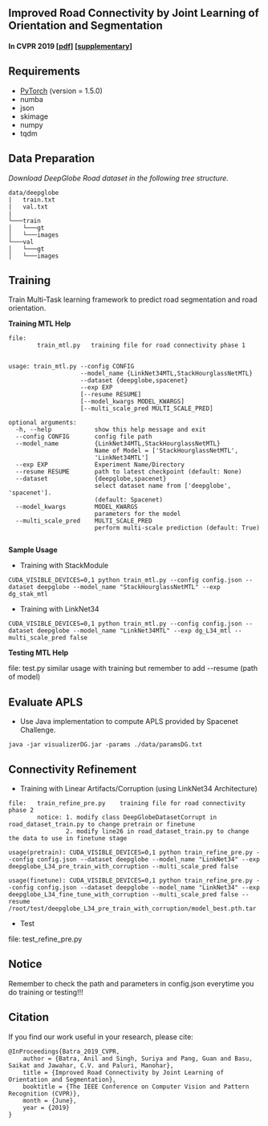 ## Improved Road Connectivity by Joint Learning of Orientation and Segmentation ##
#### In CVPR 2019 [[pdf]](https://anilbatra2185.github.io/papers/RoadConnectivityCVPR2019.pdf) [[supplementary]](https://anilbatra2185.github.io/papers/RoadConnectivity_CVPR_Supplementary.pdf)



## Requirements
* [PyTorch](https://pytorch.org/) (version = 1.5.0)
* numba
* json
* skimage
* numpy
* tqdm

## Data Preparation


*Download DeepGlobe Road dataset in the following tree structure.*

```
data/deepglobe
|   train.txt
|   val.txt
|
└───train
│   └───gt
│   └───images
└───val
│   └───gt
│   └───images

```


## Training

Train Multi-Task learning framework to predict road segmentation and road orientation.

__Training MTL Help__
```
file:
        train_mtl.py   training file for road connectivity phase 1

                    
usage: train_mtl.py --config CONFIG
                    --model_name {LinkNet34MTL,StackHourglassNetMTL}
                    --dataset {deepglobe,spacenet}
                    --exp EXP
                    [--resume RESUME]
                    [--model_kwargs MODEL_KWARGS]
                    [--multi_scale_pred MULTI_SCALE_PRED]

optional arguments:
  -h, --help            show this help message and exit
  --config CONFIG       config file path
  --model_name 			{LinkNet34MTL,StackHourglassNetMTL}
                        Name of Model = ['StackHourglassNetMTL',
                        'LinkNet34MTL']
  --exp EXP             Experiment Name/Directory
  --resume RESUME       path to latest checkpoint (default: None)
  --dataset 			{deepglobe,spacenet}
                        select dataset name from ['deepglobe', 'spacenet'].
                        (default: Spacenet)
  --model_kwargs 		MODEL_KWARGS
                        parameters for the model
  --multi_scale_pred 	MULTI_SCALE_PRED
                        perform multi-scale prediction (default: True)
                        
```

__Sample Usage__

* Training with StackModule
```
CUDA_VISIBLE_DEVICES=0,1 python train_mtl.py --config config.json --dataset deepglobe --model_name "StackHourglassNetMTL" --exp dg_stak_mtl
```
* Training with LinkNet34
```
CUDA_VISIBLE_DEVICES=0,1 python train_mtl.py --config config.json --dataset deepglobe --model_name "LinkNet34MTL" --exp dg_L34_mtl --multi_scale_pred false

```

__Testing MTL Help__

file:    test.py   similar usage with training but remember to add --resume (path of model)


## Evaluate APLS

* Use Java implementation to compute APLS provided by Spacenet Challenge. 
```
java -jar visualizerDG.jar -params ./data/paramsDG.txt
```


## Connectivity Refinement

* Training with Linear Artifacts/Corruption (using LinkNet34 Architecture)
```
file:   train_refine_pre.py    training file for road connectivity phase 2
        notice: 1. modify class DeepGlobeDatasetCorrupt in road_dataset_train.py to change pretrain or finetune
                2. modify line26 in road_dataset_train.py to change the data to use in finetune stage
```

```
usage(pretrain): CUDA_VISIBLE_DEVICES=0,1 python train_refine_pre.py --config config.json --dataset deepglobe --model_name "LinkNet34" --exp deepglobe_L34_pre_train_with_corruption --multi_scale_pred false

usage(finetune): CUDA_VISIBLE_DEVICES=0,1 python train_refine_pre.py --config config.json --dataset deepglobe --model_name "LinkNet34" --exp deepglobe_L34_fine_tune_with_corruption --multi_scale_pred false --resume /root/test/deepglobe_L34_pre_train_with_corruption/model_best.pth.tar

```

* Test

file:    test_refine_pre.py



## Notice
Remember to check the path and parameters in config.json everytime you do training or testing!!!



## Citation
If you find our work useful in your research, please cite:

    @InProceedings{Batra_2019_CVPR,
		author = {Batra, Anil and Singh, Suriya and Pang, Guan and Basu, Saikat and Jawahar, C.V. and Paluri, Manohar},
		title = {Improved Road Connectivity by Joint Learning of Orientation and Segmentation},
		booktitle = {The IEEE Conference on Computer Vision and Pattern Recognition (CVPR)},
		month = {June},
		year = {2019}
	}

